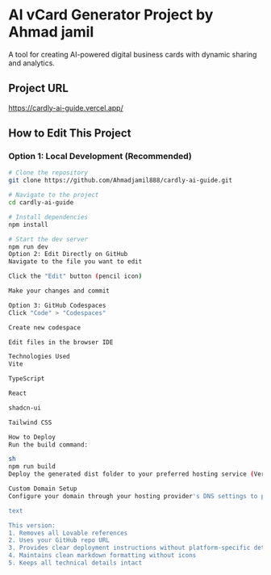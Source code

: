 # AI vCard Generator Project by Ahmad jamil

A tool for creating AI-powered digital business cards with dynamic sharing and analytics.

## Project URL
https://cardly-ai-guide.vercel.app/

## How to Edit This Project

### Option 1: Local Development (Recommended)
```sh
# Clone the repository
git clone https://github.com/Ahmadjamil888/cardly-ai-guide.git

# Navigate to the project
cd cardly-ai-guide

# Install dependencies
npm install

# Start the dev server
npm run dev
Option 2: Edit Directly on GitHub
Navigate to the file you want to edit

Click the "Edit" button (pencil icon)

Make your changes and commit

Option 3: GitHub Codespaces
Click "Code" > "Codespaces"

Create new codespace

Edit files in the browser IDE

Technologies Used
Vite

TypeScript

React

shadcn-ui

Tailwind CSS

How to Deploy
Run the build command:

sh
npm run build
Deploy the generated dist folder to your preferred hosting service (Vercel, Netlify, GitHub Pages, etc.)

Custom Domain Setup
Configure your domain through your hosting provider's DNS settings to point to your deployed application.

text

This version:
1. Removes all Lovable references
2. Uses your GitHub repo URL
3. Provides clear deployment instructions without platform-specific details
4. Maintains clean markdown formatting without icons
5. Keeps all technical details intact
